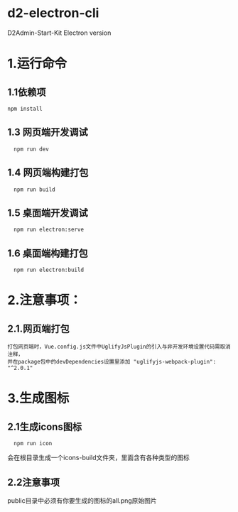 # d2-electron-cli
D2Admin-Start-Kit Electron version

# 1.运行命令
## 1.1依赖项
```
npm install
```

## 1.3 网页端开发调试
```
  npm run dev
```

## 1.4 网页端构建打包
```
  npm run build
```

## 1.5 桌面端开发调试
```
  npm run electron:serve
```

## 1.6 桌面端构建打包
```
  npm run electron:build
```

# 2.注意事项：
## 2.1.网页端打包
```
打包网页端时，Vue.config.js文件中UglifyJsPlugin的引入与非开发环境设置代码需取消注释，
并在package包中的devDependencies设置里添加 "uglifyjs-webpack-plugin": "^2.0.1"
```

# 3.生成图标
## 2.1生成icons图标
```
  npm run icon
```
会在根目录生成一个icons-build文件夹，里面含有各种类型的图标

## 2.2注意事项
public目录中必须有你要生成的图标的all.png原始图片